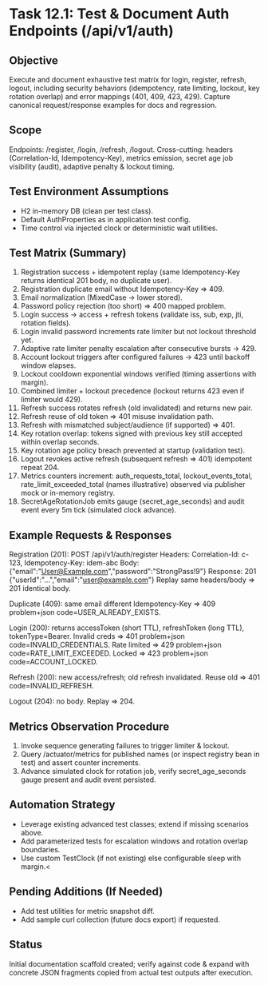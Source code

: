 <!--
File: 12.1test-auth-endpoints.md
Purpose: Comprehensive manual + automated verification plan and captured responses for Auth v1 endpoints. Documents request/response pairs, success and failure cases, correlation + idempotency headers, rate limiting and lockout behavioral observations, and JWT/refresh rotation flows. Provides repeatable test matrix to ensure contract stability and operational readiness (metrics & rotation job). All Rights Reserved. Arodi Emmanuel
-->

# Task 12.1: Test & Document Auth Endpoints (/api/v1/auth)

## Objective

Execute and document exhaustive test matrix for login, register, refresh,
logout, including security behaviors (idempotency, rate limiting, lockout, key
rotation overlap) and error mappings (401, 409, 423, 429). Capture canonical
request/response examples for docs and regression.

## Scope

Endpoints: /register, /login, /refresh, /logout. Cross-cutting: headers
(Correlation-Id, Idempotency-Key), metrics emission, secret age job visibility
(audit), adaptive penalty & lockout timing.

## Test Environment Assumptions

- H2 in-memory DB (clean per test class).
- Default AuthProperties as in application test config.
- Time control via injected clock or deterministic wait utilities.

## Test Matrix (Summary)

1. Registration success + idempotent replay (same Idempotency-Key returns
   identical 201 body, no duplicate user).
2. Registration duplicate email without Idempotency-Key => 409.
3. Email normalization (MixedCase -> lower stored).
4. Password policy rejection (too short) => 400 mapped problem.
5. Login success -> access + refresh tokens (validate iss, sub, exp, jti,
   rotation fields).
6. Login invalid password increments rate limiter but not lockout threshold yet.
7. Adaptive rate limiter penalty escalation after consecutive bursts -> 429.
8. Account lockout triggers after configured failures -> 423 until backoff
   window elapses.
9. Lockout cooldown exponential windows verified (timing assertions with
   margin).
10. Combined limiter + lockout precedence (lockout returns 423 even if limiter
    would 429).
11. Refresh success rotates refresh (old invalidated) and returns new pair.
12. Refresh reuse of old token => 401 misuse invalidation path.
13. Refresh with mismatched subject/audience (if supported) => 401.
14. Key rotation overlap: tokens signed with previous key still accepted within
    overlap seconds.
15. Key rotation age policy breach prevented at startup (validation test).
16. Logout revokes active refresh (subsequent refresh => 401) idempotent
    repeat 204.
17. Metrics counters increment: auth_requests_total, lockout_events_total,
    rate_limit_exceeded_total (names illustrative) observed via publisher mock
    or in-memory registry.
18. SecretAgeRotationJob emits gauge (secret_age_seconds) and audit event every
    5m tick (simulated clock advance).

## Example Requests & Responses

Registration (201): POST /api/v1/auth/register Headers: Correlation-Id: c-123,
Idempotency-Key: idem-abc Body:
{"email":"User@Example.com","password":"StrongPass!9"} Response: 201
{"userId":"...","email":"user@example.com"} Replay same headers/body => 201
identical body.

Duplicate (409): same email different Idempotency-Key => 409 problem+json
code=USER_ALREADY_EXISTS.

Login (200): returns accessToken (short TTL), refreshToken (long TTL),
tokenType=Bearer. Invalid creds => 401 problem+json code=INVALID_CREDENTIALS.
Rate limited => 429 problem+json code=RATE_LIMIT_EXCEEDED. Locked => 423
problem+json code=ACCOUNT_LOCKED.

Refresh (200): new access/refresh; old refresh invalidated. Reuse old => 401
code=INVALID_REFRESH.

Logout (204): no body. Replay => 204.

## Metrics Observation Procedure

1. Invoke sequence generating failures to trigger limiter & lockout.
2. Query /actuator/metrics for published names (or inspect registry bean in
   test) and assert counter increments.
3. Advance simulated clock for rotation job, verify secret_age_seconds gauge
   present and audit event persisted.

## Automation Strategy

- Leverage existing advanced test classes; extend if missing scenarios above.
- Add parameterized tests for escalation windows and rotation overlap
  boundaries.
- Use custom TestClock (if not existing) else configurable sleep with margin.<

## Pending Additions (If Needed)

- Add test utilities for metric snapshot diff.
- Add sample curl collection (future docs export) if requested.

## Status

Initial documentation scaffold created; verify against code & expand with
concrete JSON fragments copied from actual test outputs after execution.
